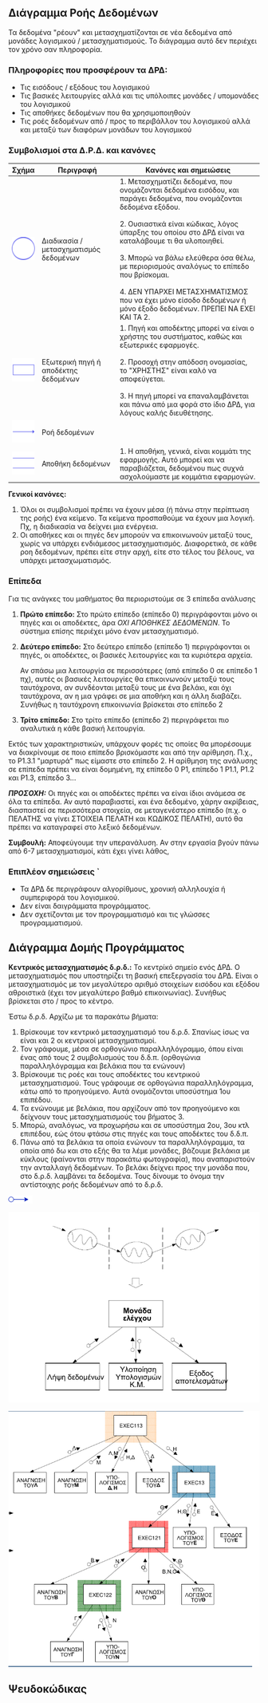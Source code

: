 ## Διάγραμμα Ροής Δεδομένων

Τα δεδομένα "ρέουν" και μετασχηματίζονται σε νέα δεδομένα από μονάδες λογισμικού / μετασχηματισμούς. Το διάγραμμα αυτό δεν περιέχει τον χρόνο σαν πληροφορία. 

### Πληροφορίες που προσφέρουν τα ΔΡΔ:

- Τις εισόδους / εξόδους του λογισμικού
- Τις βασικές λειτουργίες αλλά και τις υπόλοιπες μονάδες / υπομονάδες του λογισμικού
- Τις αποθήκες δεδομένων που θα χρησιμοποιηθούν
- Τις ροές δεδομένων από / προς το περιβάλλον του λογισμικού αλλά και μεταξύ των διαφόρων μονάδων του λογισμικού

### Συμβολισμοί στα Δ.Ρ.Δ. και κανόνες

| Σχήμα                   | Περιγραφή                              | Κανόνες και σημειώσεις                                                                                                                                                                                                                                                                                                                                                                                                                                  |
| ----------------------- | -------------------------------------- | ------------------------------------------------------------------------------------------------------------------------------------------------------------------------------------------------------------------------------------------------------------------------------------------------------------------------------------------------------------------------------------------------------------------------------------------------------- |
| ![Σχήμα](./assets/img/circle.png)    | Διαδικασία / μετασχηματισμός δεδομένων | 1. Μετασχηματίζει δεδομένα, που ονομάζονται δεδομένα εισόδου, και παράγει δεδομένα, που ονομάζονται δεδομένα εξόδου.<br><br>2. Ουσιαστικά είναι κώδικας, λόγος ύπαρξης του οποίου στο ΔΡΔ είναι να καταλάβουμε τι θα υλοποιηθεί.<br><br>3. Μπορώ να βάλω ελεύθερα όσα θέλω, με περιορισμούς αναλόγως το επίπεδο που βρίσκομαι.<br><br>4. ΔΕΝ ΥΠΑΡΧΕΙ ΜΕΤΑΣΧΗΜΑΤΙΣΜΟΣ που να έχει μόνο είσοδο δεδομένων ή μόνο έξοδο δεδομένων. ΠΡΕΠΕΙ ΝΑ ΕΧΕΙ ΚΑΙ ΤΑ 2. |
| ![Σχήμα](./assets/img/rectangle.png) | Εξωτερική πηγή ή αποδέκτης δεδομένων   | 1. Πηγή και αποδέκτης μπορεί να είναι ο χρήστης του συστήματος, καθώς και εξωτερικές εφαρμογές.<br><br>2. Προσοχή στην απόδοση ονομασίας, το "ΧΡΗΣΤΗΣ" είναι καλό να αποφεύγεται.<br><br>3. Η πηγή μπορεί να επαναλαμβάνεται και πάνω από μια φορά στο ίδιο ΔΡΔ, για λόγους καλής διευθέτησης.                                                                                                                                                          |
| ![Σχήμα](./assets/img/arrow.png)     | Ροή δεδομένων                          |                                                                                                                                                                                                                                                                                                                                                                                                                                                         |
| ![Σχήμα](./assets/img/storage.png)   | Αποθήκη δεδομένων                      | 1. Η αποθήκη, γενικά, είναι κομμάτι της εφαρμογής. Αυτό μπορεί και να παραβιάζεται, δεδομένου πως συχνά ασχολούμαστε με κομμάτια εφαρμογών.                                                                                                                                                                                                                                                                                                             |


**Γενικοί κανόνες:**

1. Όλοι οι συμβολισμοί πρέπει να έχουν μέσα (ή πάνω στην περίπτωση της ροής) ένα κείμενο. Τα κείμενα προσπαθούμε να έχουν μια λογική. Πχ, η διαδικασία να δείχνει μια ενέργεια. 
2. Οι αποθήκες και οι πηγές δεν μπορούν να επικοινωνούν μεταξύ τους, χωρίς να υπάρχει ενδιάμεσος μετασχηματισμός. Διαφορετικά, σε κάθε ροη δεδομένων, πρέπει είτε στην αρχή, είτε στο τέλος του βέλους, να υπάρχει μετασχωματισμός.


### Επίπεδα

Για τις ανάγκες του μαθήματος θα περιοριστούμε σε 3 επίπεδα ανάλυσης

1. **Πρώτο επίπεδο:** Στο πρώτο επίπεδο (επίπεδο 0) περιγράφονται μόνο οι πηγές και οι αποδέκτες, άρα *ΟΧΙ ΑΠΟΘΗΚΕΣ ΔΕΔΟΜΕΝΩΝ*. Το σύστημα επίσης περιέχει μόνο έναν μετασχηματισμό.
   
2. **Δεύτερο επίπεδο:** Στο δεύτερο επίπεδο (επίπεδο 1) περιγράφονται οι πηγές, οι αποδέκτες, οι βασικές λειτουργίες και τα κυριότερα αρχεία. 
   
   Αν σπάσω μια λειτουργία σε περισσότερες (από επίπεδο 0 σε επίπεδο 1 πχ), αυτές οι βασικές λειτουργίες θα επικοινωνούν μεταξύ τους ταυτόχρονα, αν συνδέονται μεταξύ τους με ένα βελάκι, και όχι ταυτόχρονα, αν η μια γράφει σε μια αποθήκη και η άλλη διαβάζει. Συνήθως η ταυτόχρονη επικοινωνία βρίσκεται στο επίπεδο 2
   
3. **Τρίτο επίπεδο:** Στο τρίτο επίπεδο (επίπεδο 2) περιγράφεται πιο αναλυτικά η κάθε βασική λειτουργία. 

Εκτός των χαρακτηριστικών, υπάρχουν φορές τις οποίες θα μπορέσουμε να διακρίνουμε σε ποιο επίπεδο βρισκόμαστε και από την αρίθμηση. Π.χ., το P1.3.1 "μαρτυρά" πως είμαστε στο επίπεδο 2. Η αρίθμηση της ανάλυσης σε επίπεδα πρέπει να είναι δομημένη, πχ επίπεδο 0 P1, επίπεδο 1 P1.1, P1.2 και P1.3, επίπεδο 3...

***ΠΡΟΣΟΧΗ:*** Οι πηγές και οι αποδέκτες πρέπει να είναι ίδιοι ανάμεσα σε όλα τα επίπεδα. Αν αυτό παραβιαστεί, και ένα δεδομένο, χάρην ακρίβειας, διασπαστεί σε περισσότερα στοιχεία, σε μεταγενέστερο επίπεδο (π.χ. ο ΠΕΛΑΤΗΣ να γίνει ΣΤΟΙΧΕΙΑ ΠΕΛΑΤΗ και ΚΩΔΙΚΟΣ ΠΕΛΑΤΗ), αυτό θα πρέπει να καταγραφεί στο λεξικό δεδομένων.

**Συμβουλή:** Αποφεύγουμε την υπερανάλυση. Αν στην εργασία βγούν πάνω από 6-7 μετασχηματισμοί, κάτι έχει γίνει λάθος,


### Επιπλέον σημειώσεις   `

- Τα ΔΡΔ δε περιγράφουν αλγορίθμους, χρονική αλληλουχία ή συμπεριφορά του λογισμικού.   
- Δεν είναι δαιγράμματα προγράμματος.   
- Δεν σχετίζονται με τον προγραμματισμό και τις γλώσσες προγραμματισμού.


## Διάγραμμα Δομής Προγράμματος

**Κεντρικός μετασχηματισμός δ.ρ.δ.:** Το κεντρίκό σημείο ενός ΔΡΔ. Ο μετασχηματισμός που υποστηρίζει τη βασική επεξεργασία του ΔΡΔ. Είναι ο μετασχηματισμός με τον μεγαλύτερο αριθμό στοιχείων εισόδου και εξόδου αθροιστικά (έχει τον μεγαλύτερο βαθμό επικοινωνίας). Συνήθως βρίσκεται στο / προς το κέντρο.

Έστω δ.ρ.δ. Αρχίζω με τα παρακάτω βήματα:
1. Βρίσκουμε τον κεντρικό μετασχηματισμό του δ.ρ.δ. Σπανίως ίσως να είναι και 2 οι κεντρικοί μετασχηματισμοί.
2. Τον γράφουμε, μέσα σε ορθογώνιο παραλληλόγραμμο, όπου είναι ένας από τους 2 συμβολισμούς του δ.δ.π. (ορθογώνια παραλληλόγραμμα και βελάκια που τα ενώνουν)
3. Βρίσκουμε τις ροές και τους αποδέκτες του κεντρικού μετασχηματισμού. Τους γράφουμε σε ορθογώνια παραλληλόγραμμα, κάτω από το προηγούμενο. Αυτά ονομάζονται υποσύστημα 1ου επιπέδου.
4. Τα ενώνουμε με βελάκια, που αρχίζουν από τον προηγούμενο και δείχνουν τους μετασχηματισμούς του βήματος 3. 
5. Μπορώ, αναλόγως, να προχωρήσω και σε υποσύστημα 2ου, 3ου κτλ επιπέδου, εώς ότου φτάσω στις πηγές και τους αποδέκτες του δ.δ.π.
6. Πάνω από τα βελάκια τα οποία ενώνουν τα παραλληλόγραμμα, τα οποία από δω και στο εξής θα τα λέμε μονάδες, βάζουμε βελάκια με κύκλους (φαίνονται στην παρακάτω φωτογραφία), που αναπαριστούν την ανταλλαγή δεδομένων. Το βελάκι δείχνει προς την μονάδα που, στο δ.ρ.δ. λαμβάνει τα δεδομένα. Τους δίνουμε το όνομα την αντίστοιχης ροής δεδομένων από το δ.ρ.δ.
   
![Σχήμα](./assets/img/circle_with_arrow.png)

![Σχήμα](./assets/img/ddp1.png)

![Σχήμα](./assets/img/ddp2.png)

## Ψευδοκώδικας

